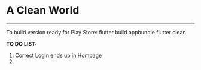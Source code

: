 # A Clean World
--- 
To build version ready for Play Store:
flutter build appbundle
flutter clean 

**TO DO LIST:**
1. Correct Login ends up in Hompage
2. 